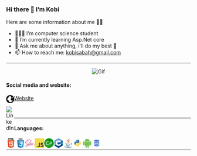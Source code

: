 ### Hi there 👋 I’m Kobi

Here are some information about me 👦🏻
- 👩🏻‍💻 I’m computer science student
- 🌱 I’m currently learning Asp.Net core
- 💬 Ask me about anything, i'll do my best 🙂
- 📫 How to reach me: kobisabah@gmail.com

---

<div style="text-align: center">

![Gif](https://media.giphy.com/media/ZVik7pBtu9dNS/giphy.gif)

</div>


#### Social media and website:

<img align="left" alt="Website" width="22px" src="https://raw.githubusercontent.com/iconic/open-iconic/master/svg/globe.svg" />[Website]



[<img align="left" alt="LinkedIn" width="22px" src="https://cdn.jsdelivr.net/npm/simple-icons@v3/icons/linkedin.svg" />][linkedin]

<br/>

---

#### Languages:


<img align="left" alt="HTML5" width="26px" src="https://raw.githubusercontent.com/github/explore/80688e429a7d4ef2fca1e82350fe8e3517d3494d/topics/html/html.png" />

<img align="left" alt="CSS3" width="26px" src="https://raw.githubusercontent.com/github/explore/80688e429a7d4ef2fca1e82350fe8e3517d3494d/topics/css/css.png" />

<img align="left" alt="Sass" width="26px" src="https://raw.githubusercontent.com/github/explore/80688e429a7d4ef2fca1e82350fe8e3517d3494d/topics/sass/sass.png" />

<img align="left" alt="JavaScript" width="26px" src="https://raw.githubusercontent.com/github/explore/80688e429a7d4ef2fca1e82350fe8e3517d3494d/topics/javascript/javascript.png" />

<img align="left" alt="C#" width="26px" src="https://raw.githubusercontent.com/github/explore/80688e429a7d4ef2fca1e82350fe8e3517d3494d/topics/csharp/csharp.png"/>

<img align="left" alt="C" width="26px" src="https://raw.githubusercontent.com/github/explore/80688e429a7d4ef2fca1e82350fe8e3517d3494d/topics/cpp/cpp.png"/>

<img align="left" alt="Java" width="26px" src="https://raw.githubusercontent.com/github/explore/80688e429a7d4ef2fca1e82350fe8e3517d3494d/topics/java/java.png"/>

<img align="left" alt="Python" width="26px" src="https://raw.githubusercontent.com/github/explore/80688e429a7d4ef2fca1e82350fe8e3517d3494d/topics/python/python.png"/>

<img align="left" alt="Android" width="26px" src="https://raw.githubusercontent.com/github/explore/80688e429a7d4ef2fca1e82350fe8e3517d3494d/topics/android/android.png"/>

<img align="left" alt="Sql" width="26px" src="https://raw.githubusercontent.com/github/explore/80688e429a7d4ef2fca1e82350fe8e3517d3494d/topics/sql/sql.png"/>

<br/>


---



[Linkedin]: https://www.linkedin.com/in/kobi-sabah-836324105/
[Website]: htttps://Kobisabah.github.io/Html
